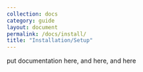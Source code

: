 ```yaml
---
collection: docs
category: guide
layout: document
permalink: /docs/install/
title: "Installation/Setup"
---
```


put documentation here, and here, and here